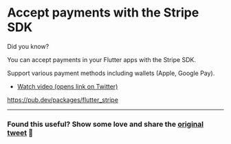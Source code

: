 # Accept payments with the Stripe SDK

Did you know?

You can accept payments in your Flutter apps with the Stripe SDK.

Support various payment methods including wallets (Apple, Google Pay).

- [Watch video (opens link on Twitter)](https://twitter.com/biz84/status/1435932664821919751)

https://pub.dev/packages/flutter_stripe

---

### Found this useful? Show some love and share the [original tweet](https://twitter.com/biz84/status/1435932664821919751) 🙏